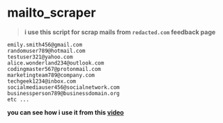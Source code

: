 # mailto_scraper
>**i use this script for scrap mails from `redacted.com` feedback page**
```johndoe123@example.com
emily.smith456@gmail.com
randomuser789@hotmail.com
testuser321@yahoo.com
alice.wonderland234@outlook.com
codingmaster567@protonmail.com
marketingteam789@company.com
techgeek1234@inbox.com
socialmediauser456@socialnetwork.com
businessperson789@businessdomain.org
etc ...
```

**you can see how i use it from this [video](https://www.facebook.com/mchklt.m001x/videos/315419157045853)**
